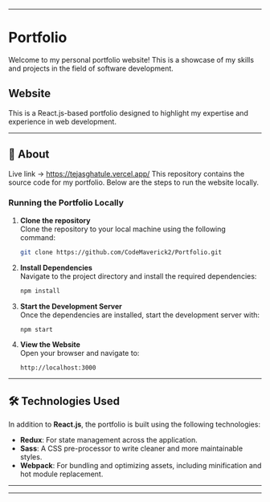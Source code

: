 
---

# Portfolio

Welcome to my personal portfolio website! This is a showcase of my skills and projects in the field of software development.

## Website

This is a React.js-based portfolio designed to highlight my expertise and experience in web development.

---

## 🚀 About

Live link -> https://tejasghatule.vercel.app/
This repository contains the source code for my portfolio. Below are the steps to run the website locally.

### Running the Portfolio Locally

1. **Clone the repository**  
   Clone the repository to your local machine using the following command:
   ```bash
   git clone https://github.com/CodeMaverick2/Portfolio.git
   ```

2. **Install Dependencies**  
   Navigate to the project directory and install the required dependencies:
   ```bash
   npm install
   ```

3. **Start the Development Server**  
   Once the dependencies are installed, start the development server with:
   ```bash
   npm start
   ```

4. **View the Website**  
   Open your browser and navigate to:
   ```
   http://localhost:3000
   ```

---

## 🛠️ Technologies Used

In addition to **React.js**, the portfolio is built using the following technologies:

- **Redux**: For state management across the application.
- **Sass**: A CSS pre-processor to write cleaner and more maintainable styles.
- **Webpack**: For bundling and optimizing assets, including minification and hot module replacement.

---

---

